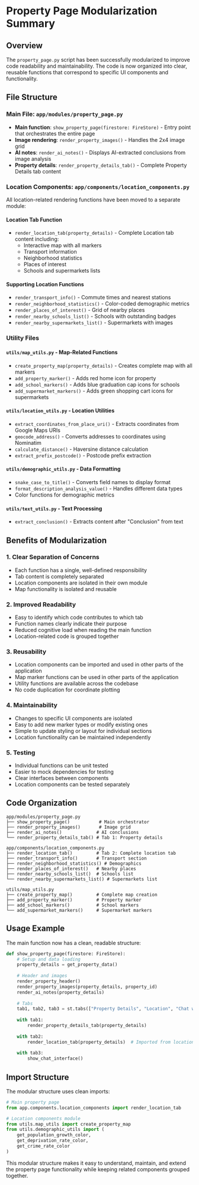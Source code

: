 # Property Page Modularization Summary

## Overview
The `property_page.py` script has been successfully modularized to improve code readability and maintainability. The code is now organized into clear, reusable functions that correspond to specific UI components and functionality.

## File Structure

### Main File: `app/modules/property_page.py`
- **Main function**: `show_property_page(firestore: FireStore)` - Entry point that orchestrates the entire page
- **Image rendering**: `render_property_images()` - Handles the 2x4 image grid
- **AI notes**: `render_ai_notes()` - Displays AI-extracted conclusions from image analysis
- **Property details**: `render_property_details_tab()` - Complete Property Details tab content

### Location Components: `app/components/location_components.py`
All location-related rendering functions have been moved to a separate module:

#### Location Tab Function
- `render_location_tab(property_details)` - Complete Location tab content including:
  - Interactive map with all markers
  - Transport information
  - Neighborhood statistics
  - Places of interest
  - Schools and supermarkets lists

#### Supporting Location Functions
- `render_transport_info()` - Commute times and nearest stations
- `render_neighborhood_statistics()` - Color-coded demographic metrics
- `render_places_of_interest()` - Grid of nearby places
- `render_nearby_schools_list()` - Schools with outstanding badges
- `render_nearby_supermarkets_list()` - Supermarkets with images

### Utility Files

#### `utils/map_utils.py` - Map-Related Functions
- `create_property_map(property_details)` - Creates complete map with all markers
- `add_property_marker()` - Adds red home icon for property
- `add_school_markers()` - Adds blue graduation cap icons for schools
- `add_supermarket_markers()` - Adds green shopping cart icons for supermarkets

#### `utils/location_utils.py` - Location Utilities
- `extract_coordinates_from_place_uri()` - Extracts coordinates from Google Maps URIs
- `geocode_address()` - Converts addresses to coordinates using Nominatim
- `calculate_distance()` - Haversine distance calculation
- `extract_prefix_postcode()` - Postcode prefix extraction

#### `utils/demographic_utils.py` - Data Formatting
- `snake_case_to_title()` - Converts field names to display format
- `format_description_analysis_value()` - Handles different data types
- Color functions for demographic metrics

#### `utils/text_utils.py` - Text Processing
- `extract_conclusion()` - Extracts content after "Conclusion" from text

## Benefits of Modularization

### 1. **Clear Separation of Concerns**
- Each function has a single, well-defined responsibility
- Tab content is completely separated
- Location components are isolated in their own module
- Map functionality is isolated and reusable

### 2. **Improved Readability**
- Easy to identify which code contributes to which tab
- Function names clearly indicate their purpose
- Reduced cognitive load when reading the main function
- Location-related code is grouped together

### 3. **Reusability**
- Location components can be imported and used in other parts of the application
- Map marker functions can be used in other parts of the application
- Utility functions are available across the codebase
- No code duplication for coordinate plotting

### 4. **Maintainability**
- Changes to specific UI components are isolated
- Easy to add new marker types or modify existing ones
- Simple to update styling or layout for individual sections
- Location functionality can be maintained independently

### 5. **Testing**
- Individual functions can be unit tested
- Easier to mock dependencies for testing
- Clear interfaces between components
- Location components can be tested separately

## Code Organization

```
app/modules/property_page.py
├── show_property_page()           # Main orchestrator
├── render_property_images()       # Image grid
├── render_ai_notes()             # AI conclusions
└── render_property_details_tab() # Tab 1: Property details

app/components/location_components.py
├── render_location_tab()         # Tab 2: Complete location tab
├── render_transport_info()       # Transport section
├── render_neighborhood_statistics() # Demographics
├── render_places_of_interest()   # Nearby places
├── render_nearby_schools_list()  # Schools list
└── render_nearby_supermarkets_list() # Supermarkets list

utils/map_utils.py
├── create_property_map()         # Complete map creation
├── add_property_marker()         # Property marker
├── add_school_markers()          # School markers
└── add_supermarket_markers()     # Supermarket markers
```

## Usage Example

The main function now has a clean, readable structure:

```python
def show_property_page(firestore: FireStore):
    # Setup and data loading
    property_details = get_property_data()
    
    # Header and images
    render_property_header()
    render_property_images(property_details, property_id)
    render_ai_notes(property_details)
    
    # Tabs
    tab1, tab2, tab3 = st.tabs(["Property Details", "Location", "Chat with AI"])
    
    with tab1:
        render_property_details_tab(property_details)
    
    with tab2:
        render_location_tab(property_details)  # Imported from location_components
    
    with tab3:
        show_chat_interface()
```

## Import Structure

The modular structure uses clean imports:

```python
# Main property page
from app.components.location_components import render_location_tab

# Location components module
from utils.map_utils import create_property_map
from utils.demographic_utils import (
    get_population_growth_color,
    get_deprivation_rate_color,
    get_crime_rate_color
)
```

This modular structure makes it easy to understand, maintain, and extend the property page functionality while keeping related components grouped together. 